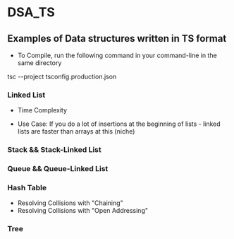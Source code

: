 # DSA_TS

## Examples of Data structures written in TS format

- To Compile, run the following command in your command-line in the same directory

tsc --project tsconfig.production.json

### Linked List

- Time Complexity

- Use Case: If you do a lot of insertions at the beginning of lists - linked lists are faster than arrays at this (niche)

### Stack && Stack-Linked List

### Queue && Queue-Linked List

### Hash Table
- Resolving Collisions with "Chaining"
- Resolving Collisions with "Open Addressing"

### Tree